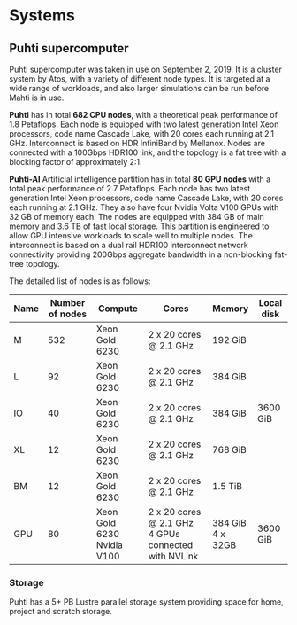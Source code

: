 # Systems


## Puhti supercomputer

Puhti supercomputer was taken in use on September 2, 2019. It is a cluster
system by Atos, with a variety of different node types. It is targeted
at a wide range of workloads, and also larger simulations can be run
before Mahti is in use.


**Puhti** has in total **682 CPU nodes**, with a theoretical peak
performance of 1.8 Petaflops. Each node is equipped with two latest
generation Intel Xeon processors, code name Cascade Lake, with 20
cores each running at 2.1 GHz.  Interconnect is based on HDR
InfiniBand by Mellanox. Nodes are connected with a 100Gbps HDR100
link, and the topology is a fat tree with a blocking factor of
approximately 2:1.

**Puhti-AI** Artificial intelligence partition has in total **80 GPU
nodes** with a total peak performance of 2.7 Petaflops. Each node has
two latest generation Intel Xeon processors, code name Cascade Lake,
with 20 cores each running at 2.1 GHz. They also have four Nvidia
Volta V100 GPUs with 32 GB of memory each. The nodes are equipped with
384 GB of main memory and 3.6 TB of fast local storage. This partition
is engineered to allow GPU intensive workloads to scale well to
multiple nodes. The interconnect is based on a dual rail HDR100
interconnect network connectivity providing 200Gbps aggregate
bandwidth in a non-blocking fat-tree topology.


The detailed list of nodes is as follows:


| Name      |  Number of nodes |  Compute       | Cores                  | Memory  | Local disk |     
|-----------|------------------|----------------|------------------------|---------|------------|
| M         |  532             | Xeon Gold 6230 | 2 x 20 cores @ 2.1 GHz | 192 GiB |            |
| L         |  92              | Xeon Gold 6230 | 2 x 20 cores @ 2.1 GHz | 384 GiB |            |
| IO        |  40              | Xeon Gold 6230 | 2 x 20 cores @ 2.1 GHz | 384 GiB |  3600 GiB  |
| XL        |  12              | Xeon Gold 6230 | 2 x 20 cores @ 2.1 GHz | 768 GiB |            |
| BM        |  12              | Xeon Gold 6230 | 2 x 20 cores @ 2.1 GHz | 1.5 TiB |            |
| GPU       |  80              | Xeon Gold 6230<br>Nvidia V100  | 2 x 20 cores @ 2.1 GHz<br> 4 GPUs connected with NVLink | 384 GiB<br>4 x 32GB |  3600 GiB  |




### Storage

Puhti has a 5+ PB Lustre parallel storage system providing space for home, project and scratch storage. 





